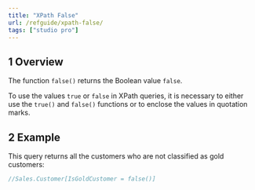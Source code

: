 ```yaml
---
title: "XPath False"
url: /refguide/xpath-false/
tags: ["studio pro"]
---
```


## 1 Overview

The function `false()` returns the Boolean value `false`.

To use the values `true` or `false` in XPath queries, it is necessary to either use the `true()` and `false()` functions or to enclose the values in quotation marks.

## 2 Example

This query returns all the customers who are not classified as gold customers:

```java {linenos=false}
//Sales.Customer[IsGoldCustomer = false()]
```
